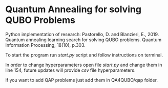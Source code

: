 # Quantum Annealing for solving QUBO Problems

Python implementation of research: Pastorello, D. and Blanzieri, E., 2019. Quantum annealing learning search for solving QUBO problems. Quantum Information Processing, 18(10), p.303.

To start the program run *start.py* script and follow instructions on terminal.

In order to change hyperparameters open file *start.py* and change them in line 154, future updates will provide *csv* file hyperparameters.

If you want to add QAP problems just add them in QA4QUBO/qap folder.

